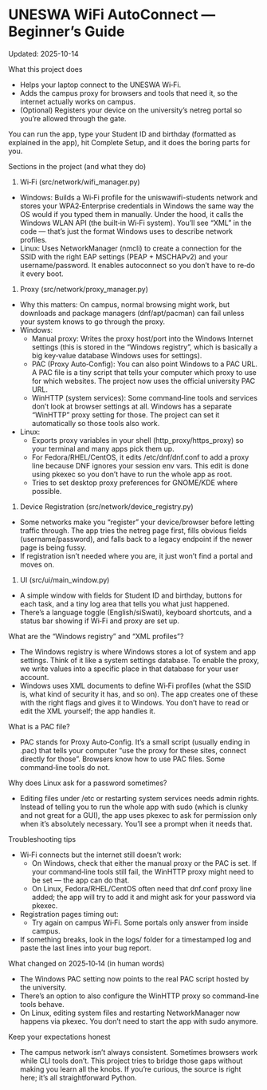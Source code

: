 # UNESWA WiFi AutoConnect — Beginner’s Guide

Updated: 2025-10-14

What this project does 
- Helps your laptop connect to the UNESWA Wi‑Fi.
- Adds the campus proxy for browsers and tools that need it, so the internet actually works on campus.
- (Optional) Registers your device on the university’s netreg portal so you’re allowed through the gate.

You can run the app, type your Student ID and birthday (formatted as explained in the app), hit Complete Setup, and it does the boring parts for you.

Sections in the project (and what they do)

1) Wi‑Fi (src/network/wifi_manager.py)
- Windows: Builds a Wi‑Fi profile for the uniswawifi-students network and stores your WPA2‑Enterprise credentials in Windows the same way the OS would if you typed them in manually. Under the hood, it calls the Windows WLAN API (the built‑in Wi‑Fi system). You’ll see “XML” in the code — that’s just the format Windows uses to describe network profiles.
- Linux: Uses NetworkManager (nmcli) to create a connection for the SSID with the right EAP settings (PEAP + MSCHAPv2) and your username/password. It enables autoconnect so you don’t have to re‑do it every boot.

1) Proxy (src/network/proxy_manager.py)
- Why this matters: On campus, normal browsing might work, but downloads and package managers (dnf/apt/pacman) can fail unless your system knows to go through the proxy.
- Windows:
  - Manual proxy: Writes the proxy host/port into the Windows Internet settings (this is stored in the “Windows registry”, which is basically a big key‑value database Windows uses for settings).
  - PAC (Proxy Auto‑Config): You can also point Windows to a PAC URL. A PAC file is a tiny script that tells your computer which proxy to use for which websites. The project now uses the official university PAC URL.
  - WinHTTP (system services): Some command‑line tools and services don’t look at browser settings at all. Windows has a separate “WinHTTP” proxy setting for those. The project can set it automatically so those tools also work.
- Linux:
  - Exports proxy variables in your shell (http_proxy/https_proxy) so your terminal and many apps pick them up.
  - For Fedora/RHEL/CentOS, it edits /etc/dnf/dnf.conf to add a proxy line because DNF ignores your session env vars. This edit is done using pkexec so you don’t have to run the whole app as root.
  - Tries to set desktop proxy preferences for GNOME/KDE where possible.

1) Device Registration (src/network/device_registry.py)
- Some networks make you “register” your device/browser before letting traffic through. The app tries the netreg page first, fills obvious fields (username/password), and falls back to a legacy endpoint if the newer page is being fussy.
- If registration isn’t needed where you are, it just won’t find a portal and moves on.

1) UI (src/ui/main_window.py)
- A simple window with fields for Student ID and birthday, buttons for each task, and a tiny log area that tells you what just happened.
- There’s a language toggle (English/siSwati), keyboard shortcuts, and a status bar showing if Wi‑Fi and proxy are set up.

What are the “Windows registry” and “XML profiles”?
- The Windows registry is where Windows stores a lot of system and app settings. Think of it like a system settings database. To enable the proxy, we write values into a specific place in that database for your user account.
- Windows uses XML documents to define Wi‑Fi profiles (what the SSID is, what kind of security it has, and so on). The app creates one of these with the right flags and gives it to Windows. You don’t have to read or edit the XML yourself; the app handles it.

What is a PAC file?
- PAC stands for Proxy Auto‑Config. It’s a small script (usually ending in .pac) that tells your computer “use the proxy for these sites, connect directly for those”. Browsers know how to use PAC files. Some command‑line tools do not.

Why does Linux ask for a password sometimes?
- Editing files under /etc or restarting system services needs admin rights. Instead of telling you to run the whole app with sudo (which is clunky and not great for a GUI), the app uses pkexec to ask for permission only when it’s absolutely necessary. You’ll see a prompt when it needs that.

Troubleshooting tips
- Wi‑Fi connects but the internet still doesn’t work:
  - On Windows, check that either the manual proxy or the PAC is set. If your command‑line tools still fail, the WinHTTP proxy might need to be set — the app can do that.
  - On Linux, Fedora/RHEL/CentOS often need that dnf.conf proxy line added; the app will try to add it and might ask for your password via pkexec.
- Registration pages timing out:
  - Try again on campus Wi‑Fi. Some portals only answer from inside campus.
- If something breaks, look in the logs/ folder for a timestamped log and paste the last lines into your bug report.

What changed on 2025‑10‑14 (in human words)
- The Windows PAC setting now points to the real PAC script hosted by the university.
- There’s an option to also configure the WinHTTP proxy so command‑line tools behave.
- On Linux, editing system files and restarting NetworkManager now happens via pkexec. You don’t need to start the app with sudo anymore.

Keep your expectations honest
- The campus network isn’t always consistent. Sometimes browsers work while CLI tools don’t. This project tries to bridge those gaps without making you learn all the knobs. If you’re curious, the source is right here; it’s all straightforward Python.
